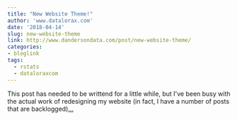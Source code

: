 ```yaml
---
title: "New Website Theme!"
author: 'www.datalorax.com'
date: '2018-04-14'
slug: new-website-theme
link: http://www.dandersondata.com/post/new-website-theme/
categories:
- bloglink
tags:
  - rstats
  - dataloraxcom
---
```


This post has needed to be writtend for a little while, but I've been busy with the actual work of redesigning my website (in fact, I have a number of posts that are backlogged)[... <i class="fas fa-external-link-alt"></i>](http://www.dandersondata.com/post/new-website-theme/)

